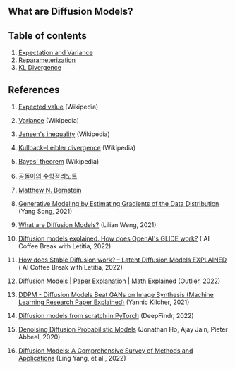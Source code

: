 ## What are Diffusion Models?

## Table of contents
1. [Expectation and Variance](https://github.com/phykn/diffusion_models_tutorial/blob/main/00_theory/01_expectation_and_variance.ipynb)
1. [Reparameterization](https://github.com/phykn/diffusion_models_tutorial/blob/main/00_theory/02_reparameterization.ipynb)
1. [KL Divergence](https://github.com/phykn/diffusion_models_tutorial/blob/main/00_theory/03_kl_divergence.ipynb)

## References
1. [Expected value](https://en.wikipedia.org/wiki/Expected_value) (Wikipedia)
1. [Variance](https://en.wikipedia.org/wiki/Variance) (Wikipedia)
1. [Jensen's inequality](https://en.wikipedia.org/wiki/Jensen%27s_inequality) (Wikipedia)
1. [Kullback–Leibler divergence](https://en.wikipedia.org/wiki/Kullback%E2%80%93Leibler_divergence) (Wikipedia)
1. [Bayes' theorem](https://en.wikipedia.org/wiki/Bayes%27_theorem) (Wikipedia)

1. [공돌이의 수학정리노트](https://angeloyeo.github.io)
1. [Matthew N. Bernstein](https://mbernste.github.io)
1. [Generative Modeling by Estimating Gradients of the Data Distribution](https://yang-song.net/blog/2021/score) (Yang Song, 2021)
1. [What are Diffusion Models?](https://lilianweng.github.io/posts/2021-07-11-diffusion-models) (Lilian Weng, 2021)
1. [Diffusion models explained. How does OpenAI's GLIDE work?](https://youtu.be/344w5h24-h8) (
AI Coffee Break with Letitia, 2022)
1. [How does Stable Diffusion work? – Latent Diffusion Models EXPLAINED](https://youtu.be/J87hffSMB60) (
AI Coffee Break with Letitia, 2022)
1. [Diffusion Models | Paper Explanation | Math Explained](https://youtu.be/HoKDTa5jHvg) (Outlier, 2022)
1. [DDPM - Diffusion Models Beat GANs on Image Synthesis (Machine Learning Research Paper Explained)](https://youtu.be/W-O7AZNzbzQ) (Yannic Kilcher, 2021)
1. [Diffusion models from scratch in PyTorch](https://youtu.be/a4Yfz2FxXiY) (DeepFindr, 2022)
1. [Denoising Diffusion Probabilistic Models](https://arxiv.org/abs/2006.11239) (Jonathan Ho, Ajay Jain, Pieter Abbeel, 2020)
1. [Diffusion Models: A Comprehensive Survey of Methods and Applications](https://arxiv.org/abs/2209.00796) (Ling Yang, et al., 2022)
